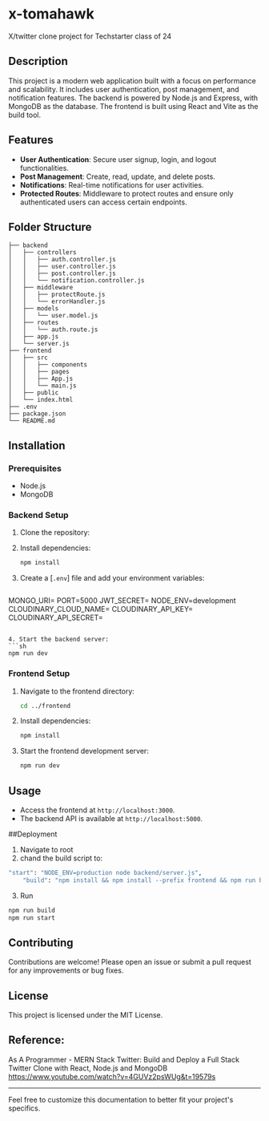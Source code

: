 # x-tomahawk
X/twitter clone project for Techstarter class of 24

## Description
This project is a modern web application built with a focus on performance and scalability. It includes user authentication, post management, and notification features. The backend is powered by Node.js and Express, with MongoDB as the database. The frontend is built using React and Vite as the build tool.

## Features
- **User Authentication**: Secure user signup, login, and logout functionalities.
- **Post Management**: Create, read, update, and delete posts.
- **Notifications**: Real-time notifications for user activities.
- **Protected Routes**: Middleware to protect routes and ensure only authenticated users can access certain endpoints.

## Folder Structure
```
├── backend
│   ├── controllers
│   │   ├── auth.controller.js
│   │   ├── user.controller.js
│   │   ├── post.controller.js
│   │   └── notification.controller.js
│   ├── middleware
│   │   ├── protectRoute.js
│   │   └── errorHandler.js
│   ├── models
│   │   └── user.model.js
│   ├── routes
│   │   └── auth.route.js
│   ├── app.js
│   └── server.js
├── frontend
│   ├── src
│   │   ├── components
│   │   ├── pages
│   │   ├── App.js
│   │   └── main.js
│   ├── public
│   └── index.html
├── .env
├── package.json
└── README.md
```

## Installation

### Prerequisites
- Node.js
- MongoDB

### Backend Setup
1. Clone the repository:


2. Install dependencies:
   ```sh
   npm install
   ```

3. Create a [`.env`] file and add your environment variables:
   ```sh
MONGO_URI=
PORT=5000
JWT_SECRET=
NODE_ENV=development
CLOUDINARY_CLOUD_NAME=
CLOUDINARY_API_KEY=
CLOUDINARY_API_SECRET=
   ```

4. Start the backend server:
   ```sh
   npm run dev
   ```

### Frontend Setup
1. Navigate to the frontend directory:
   ```sh
   cd ../frontend
   ```

2. Install dependencies:
   ```sh
   npm install
   ```

3. Start the frontend development server:
   ```sh
   npm run dev
   ```

## Usage
- Access the frontend at `http://localhost:3000`.
- The backend API is available at `http://localhost:5000`.

##Deployment

1. Navigate to root
2. chand the build script to:
```sh
"start": "NODE_ENV=production node backend/server.js",
    "build": "npm install && npm install --prefix frontend && npm run build --prefix frontend"
```
3. Run
```sh
npm run build
npm run start
```


## Contributing
Contributions are welcome! Please open an issue or submit a pull request for any improvements or bug fixes.

## License
This project is licensed under the MIT License.

## Reference:
As A Programmer - MERN Stack Twitter: Build and Deploy a Full Stack Twitter Clone with React, Node.js and MongoDB
https://www.youtube.com/watch?v=4GUVz2psWUg&t=19579s

---

Feel free to customize this documentation to better fit your project's specifics.
